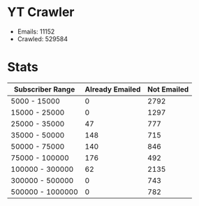 # YT Crawler
- Emails: 11152
- Crawled: 529584

# Stats
| Subscriber Range  | Already Emailed | Not Emailed |
|-------|-------|-------|
| 5000 - 15000 | 0 | 2792 |
| 15000 - 25000 | 0 | 1297 |
| 25000 - 35000 | 47 | 777 |
| 35000 - 50000 | 148 | 715 |
| 50000 - 75000 | 140 | 846 |
| 75000 - 100000 | 176 | 492 |
| 100000 - 300000 | 62 | 2135 |
| 300000 - 500000 | 0 | 743 |
| 500000 - 1000000 | 0 | 782 |
